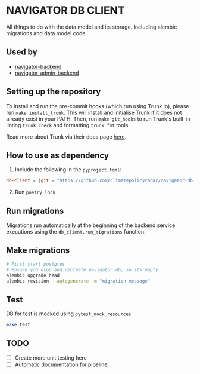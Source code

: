 # NAVIGATOR DB CLIENT

All things to do with the data model and its storage. Including alembic
migrations and data model code.

## Used by

- [navigator-backend](https://github.com/climatepolicyradar/navigator-backend)
- [navigator-admin-backend](https://github.com/climatepolicyradar/navigator-admin-backend)

## Setting up the repository

To install and run the pre-commit hooks (which run using Trunk.io), please run
`make install_trunk`. This will install and initialise Trunk if it does not
already exist in your PATH. Then, run `make git_hooks` to run Trunk's built-in
linting `trunk check` and formatting `trunk fmt` tools.

Read more about Trunk via their docs page [here](https://docs.trunk.io/).

## How to use as dependency

1. Include the following in the `pyproject.toml`:

```toml
db-client = {git = "https://github.com/climatepolicyradar/navigator-db-client.git", tag = {LATEST_TAG}}
```

2. Run `poetry lock`

## Run migrations

Migrations run automatically at the beginning of the backend service executions
using the `db_client.run_migrations` function.

## Make migrations

```bash
# First start postgres
# Ensure you drop and recreate navigator db, so its empty
alembic upgrade head
alembic revision --autogenerate -m "migration message"
```

## Test

DB for test is mocked using `pytest_mock_resources`

```bash
make test
```

## TODO

- [ ] Create more unit testing here
- [ ] Automatic documentation for pipeline
